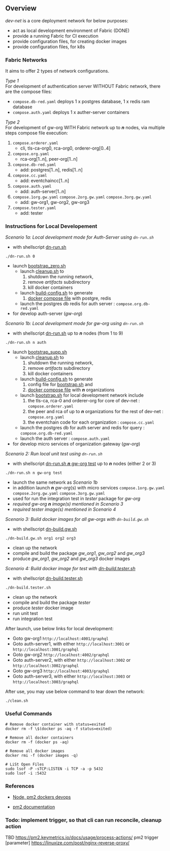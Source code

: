 ## Overview

_dev-net_ is a core deployment network for below purposes:

- act as local development environment of Fabric (DONE)
- provide a running Fabric for CI execution
- provide configuration files, for creating docker images
- provide configuration files, for k8s

### Fabric Networks

It aims to offer 2 types of network configurations.  

_Type 1_  
For development of authentication server WITHOUT Fabric network, there are the compose files:

- `compose.db-red.yaml` deploys 1 x postgres database, 1 x redis ram database
- `compose.auth.yaml` deploys 1 x auther-server containers

_Type 2_  
For development of gw-org WITH Fabric network up to ***n*** nodes, via multiple steps compose file execution:

1. `compose.orderer.yaml`  
   - cli, tls-ca-org0, rca-org0, orderer-org[0..4]
1. `compose.org.yaml`  
   - rca-org[1..n], peer-org[1..n]
1. `compose.db-red.yaml`
   - add: postgres[1..n], redis[1..n] 
1. `compose.cc.yaml`
   - add: eventchaincc[1..n]
1. `compose.auth.yaml`
   - add: auth-server[1..n]
1. `compose.1org.gw.yaml` `compose.2org.gw.yaml` `compose.3org.gw.yaml`
   - add: gw-org1, gw-org2, gw-org3
1. `compose.tester.yaml`
   - add: tester

### Instructions for Local Developement

_Scenario 1a: Local development mode for Auth-Server using `dn-run.sh`_

- with shellscript [dn-run.sh](dn-run.sh) 
```shell script
./dn-run.sh 0
```
- launch [bootstrap_zero.sh](bootstrap_zero.sh)
  - launch [cleanup.sh](cleanup.sh) to 
    1. shutdown the running network, 
    1. remove _artifacts_ subdirectory
    1. kill docker containers
  - launch [build-config.sh](build-config.sh) to generate
    1. [docker compose file](#Fabric-Networks) with postgre, redis
  - launch the postgres db redis for auth server : `compose.org.db-red.yaml`
- for develop auth-server (_gw-org_)

_Scenario 1b: Local development mode for gw-org using `dn-run.sh`_

- with shellscript [dn-run.sh](dn-run.sh) up to ***n*** nodes (from 1 to 9)
```shell script
./dn-run.sh n auth
```
- launch [bootstrap_supp.sh](bootstrap_supp.sh)
  - launch [cleanup.sh](cleanup.sh) to 
    1. shutdown the running network, 
    1. remove _artifacts_ subdirectory
    1. kill docker containers
  - launch [build-config.sh](build-config.sh) to generate
    1. config file for [bootstrap.sh](bootstrap.sh) and 
    1. [docker compose file](#Fabric-Networks) with ***n*** organizations
  - launch [bootstrap.sh](bootstrap.sh) for local development network include
    1. the tls-ca, rca-0 and orderer-org for core of dev-net : `compose.orderer.yaml` 
    1. the peer and rca of up to ***n*** organizations for the rest of dev-net : `compose.org.yaml`
    1. the eventchain code for each organization : `compose.cc.yaml` 
  - launch the postgres db for auth server and redis for query : `compose.org.db-red.yaml`
  - launch the auth server : `compose.auth.yaml` 
- for develop micro services of organization gateway (_gw-org_)

_Scenario 2: Run local unit test using `dn-run.sh`_

- with shellscript [dn-run.sh ***n*** gw-org test](dn-run.sh) up to ***n*** nodes (either 2 or 3)
```shell script
./dn-run.sh n gw-org test
```
- launch the same network as _Scenario 1b_
- in addition launch ***n*** _gw-org_(s) with micro services `compose.1org.gw.yaml` `compose.2org.gw.yaml` `compose.3org.gw.yaml`
- used for run the integration test in _tester_ package for _gw-org_
- _required _gw-org_ ***n*** image(s) mentioned in Scenario 3_
- _required _tester_ image(s) mentioned in Scenario 4_

_Scenario 3: Build docker images for all gw-orgs with `dn-build.gw.sh`_

- with shellscript [dn-build.gw.sh](dn-build.gw.sh) 
```shell script
./dn-build.gw.sh org1 org2 org3
```
- clean up the network
- compile and build the package _gw_org1_, _gw_org2_ and _gw_org3_
- produce _gw_org1_, _gw_org2_ and _gw_org3_ docker images

_Scenario 4: Build docker image for test with [dn-build.tester.sh](dn-build.tester.sh)_

- with shellscript [dn-build.tester.sh](dn-build.tester.sh) 
```shell script
./dn-build.tester.sh
```
- clean up the network
- compile and build the package _tester_
- produce _tester_ docker image
- run unit test
- run integration test

After launch, use below links for local development:

- Goto gw-org1 `http://localhost:4001/graphql`
- Goto auth-server1, with either `http://localhost:3001` or `http://localhost:3001/graphql`
- Goto gw-org2 `http://localhost:4002/graphql`
- Goto auth-server2, with either `http://localhost:3002` or `http://localhost:3002/graphql`
- Goto gw-org3 `http://localhost:4003/graphql`
- Goto auth-server3, with either `http://localhost:3003` or `http://localhost:3003/graphql`


After use, you may use below command to tear down the network:

```shell script
./clean.sh
```

### Useful Commands

```shell script
# Remove docker container with status=exited
docker rm -f \$(docker ps -aq -f status=exited)

# Remove all docker containers
docker rm -f (docker ps -aq)

# Remove all docker images
docker rmi -f (docker images -q)

# LiSt Open Files
sudo lsof -P -sTCP:LISTEN -i TCP -a -p 5432
sudo lsof -i :5432
```

### References

- [Node, pm2 dockers devops](https://medium.com/@adriendesbiaux/node-js-pm2-docker-docker-compose-devops-907dedd2b69a)

- [pm2 documentation](https://pm2.keymetrics.io/docs/usage/application-declaration/)

### Todo: implement trigger, so that cli can run reconcile, cleanup action

TBD
https://pm2.keymetrics.io/docs/usage/process-actions/
pm2 trigger <application-name> <action-name> [parameter]
https://linuxize.com/post/nginx-reverse-proxy/
